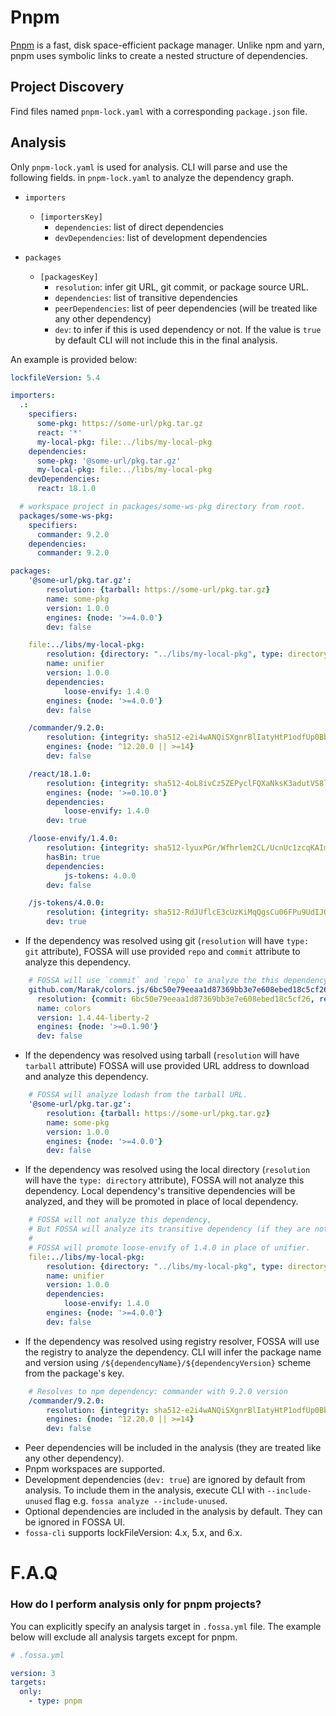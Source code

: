 # Pnpm

[Pnpm](https://pnpm.io/) is a fast, disk space-efficient package manager. 
Unlike npm and yarn, pnpm uses symbolic links to create a nested structure
of dependencies.

## Project Discovery

Find files named `pnpm-lock.yaml` with a corresponding `package.json` file.

## Analysis

Only `pnpm-lock.yaml` is used for analysis. CLI will parse and use the following fields.
in `pnpm-lock.yaml` to analyze the dependency graph.

- `importers`
  - `[importersKey]`
    - `dependencies`: list of direct dependencies
    - `devDependencies`: list of development dependencies

- `packages`
  - `[packagesKey]`
    - `resolution`: infer git URL, git commit, or package source URL.  
    - `dependencies`: list of transitive dependencies 
    - `peerDependencies`: list of peer dependencies (will be treated like any other dependency)
    - `dev`: to infer if this is used dependency or not. If the value is `true` by default CLI will not include this in the final analysis.

An example is provided below:

```yml
lockfileVersion: 5.4

importers:
  .:
    specifiers:
      some-pkg: https://some-url/pkg.tar.gz
      react: '*'
      my-local-pkg: file:../libs/my-local-pkg 
    dependencies:
      some-pkg: '@some-url/pkg.tar.gz'
      my-local-pkg: file:../libs/my-local-pkg
    devDependencies:
      react: 18.1.0

  # workspace project in packages/some-ws-pkg directory from root.
  packages/some-ws-pkg: 
    specifiers:
      commander: 9.2.0
    dependencies:
      commander: 9.2.0

packages:
    '@some-url/pkg.tar.gz':
        resolution: {tarball: https://some-url/pkg.tar.gz}
        name: some-pkg
        version: 1.0.0
        engines: {node: '>=4.0.0'}
        dev: false

    file:../libs/my-local-pkg:
        resolution: {directory: "../libs/my-local-pkg", type: directory}
        name: unifier
        version: 1.0.0
        dependencies:
            loose-envify: 1.4.0
        engines: {node: '>=4.0.0'}
        dev: false

    /commander/9.2.0:
        resolution: {integrity: sha512-e2i4wANQiSXgnrBlIatyHtP1odfUp0BbV5Y5nEGbxtIrStkEOAAzCUirvLBNXHLr7kwLvJl6V+4V3XV9x7Wd9w==}
        engines: {node: ^12.20.0 || >=14}
        dev: false

    /react/18.1.0:
        resolution: {integrity: sha512-4oL8ivCz5ZEPyclFQXaNksK3adutVS8l2xzZU0cqEFrE9Sb7fC0EFK5uEk74wIreL1DERyjvsU915j1pcT2uEQ==}
        engines: {node: '>=0.10.0'}
        dependencies:
            loose-envify: 1.4.0
        dev: true

    /loose-envify/1.4.0:
        resolution: {integrity: sha512-lyuxPGr/Wfhrlem2CL/UcnUc1zcqKAImBDzukY7Y5F/yQiNdko6+fRLevlw1HgMySw7f611UIY408EtxRSoK3Q==}
        hasBin: true
        dependencies:
            js-tokens: 4.0.0
        dev: false

    /js-tokens/4.0.0:
        resolution: {integrity: sha512-RdJUflcE3cUzKiMqQgsCu06FPu9UdIJO0beYbPhHN4k6apgJtifcoCtT9bcxOpYBtpD2kCM6Sbzg4CausW/PKQ==}
        dev: true

```

* If the dependency was resolved using git (`resolution` will have `type: git` attribute),
FOSSA will use provided `repo` and `commit` attribute to analyze this dependency.

```yaml
    # FOSSA will use `commit` and `repo` to analyze the this dependency.
    github.com/Marak/colors.js/6bc50e79eeaa1d87369bb3e7e608ebed18c5cf26:
      resolution: {commit: 6bc50e79eeaa1d87369bb3e7e608ebed18c5cf26, repo: git+ssh://git@github.com/Marak/colors.js, type: git}
      name: colors
      version: 1.4.44-liberty-2
      engines: {node: '>=0.1.90'}
      dev: false
```

* If the dependency was resolved using tarball (`resolution` will have `tarball` attribute) 
FOSSA will use provided URL address to download and analyze this dependency.

```yaml
    # FOSSA will analyze lodash from the tarball URL.
    '@some-url/pkg.tar.gz':
        resolution: {tarball: https://some-url/pkg.tar.gz}
        name: some-pkg
        version: 1.0.0
        engines: {node: '>=4.0.0'}
        dev: false
```

* If the dependency was resolved using the local directory (`resolution` will have the `type: directory` attribute),
FOSSA will not analyze this dependency. Local dependency's transitive dependencies will be analyzed, 
and they will be promoted in place of local dependency. 

```yaml
    # FOSSA will not analyze this dependency, 
    # But FOSSA will analyze its transitive dependency (if they are not sourced from the local directory)
    #
    # FOSSA will promote loose-envify of 1.4.0 in place of unifier.
    file:../libs/my-local-pkg:
        resolution: {directory: "../libs/my-local-pkg", type: directory}
        name: unifier
        version: 1.0.0
        dependencies:
            loose-envify: 1.4.0
        engines: {node: '>=4.0.0'}
        dev: false
```

* If the dependency was resolved using registry resolver, FOSSA will use the registry to analyze the dependency. 
CLI will infer the package name and version using `/${dependencyName}/${dependencyVersion}` scheme from the package's key.

```yaml
    # Resolves to npm dependency: commander with 9.2.0 version
    /commander/9.2.0:
        resolution: {integrity: sha512-e2i4wANQiSXgnrBlIatyHtP1odfUp0BbV5Y5nEGbxtIrStkEOAAzCUirvLBNXHLr7kwLvJl6V+4V3XV9x7Wd9w==}
        engines: {node: ^12.20.0 || >=14}
        dev: false
```

* Peer dependencies will be included in the analysis (they are treated like any other dependency).
* Pnpm workspaces are supported.
* Development dependencies (`dev: true`) are ignored by default from analysis. To include them in the analysis, execute CLI with `--include-unused` flag e.g. `fossa analyze --include-unused`.
* Optional dependencies are included in the analysis by default. They can be ignored in FOSSA UI.
* `fossa-cli` supports lockFileVersion: 4.x, 5.x, and 6.x.


# F.A.Q

### How do I perform analysis only for pnpm projects?

You can explicitly specify an analysis target in `.fossa.yml` file. The example below will exclude all analysis targets except for pnpm.

```yaml
# .fossa.yml 

version: 3
targets:
  only:
    - type: pnpm
```
